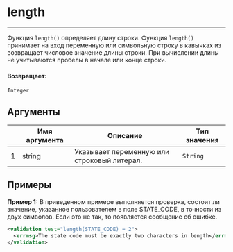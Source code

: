 # length

---

Функция `length()` определяет длину строки.
Функция `length()` принимает на вход переменную или символьную строку в кавычках из возвращает числовое значение длины строки.
При вычислении длины не учитываются пробелы в начале или конце строки.

#### Возвращает:

`Integer`

## Аргументы

|  | Имя аргумента | Описание | Тип значения |
| --- | --- | --- | --- |
| 1 | string | Указывает переменную или строковый литерал. | `String` |

## Примеры

**Пример 1:** В приведенном примере выполняется проверка, состоит ли значение, указанное пользователем в поле STATE_CODE, в точности из двух символов.
Если это не так, то появляется сообщение об ошибке.
```xml
<validation test="length(STATE_CODE) = 2">
  <errmsg>The state code must be exactly two characters in length</errmsg>
</validation>
```

